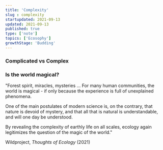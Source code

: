 ```yaml
---
title: 'Complexity'
slug : complexity
startupdated: 2021-09-13
updated: 2021-09-13
published: true
type: ['note']
topics: ['Ecosophy']
growthStage: 'Budding'
---
```


### Complicated vs Complex


### Is the world magical?

<SimpleCard width="700px">

<p  style={{ textAlign: 'center' }}> "Forest spirit, miracles, mysteries ... For many human communities, the world is magical - if only because the experience is full of unexplained phenomena.

One of the main postulates of modern science is, on the contrary, that nature is devoid of mystery, and that all that is natural is understandable, and will one day be understood.

By revealing the complexity of earthly life on all scales, ecology again legitimizes the question of the magic of the world."
	
Wildproject, *Thoughts of Ecology* (2021)</p>

</SimpleCard>
